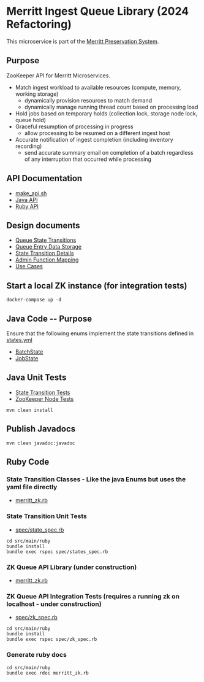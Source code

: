 # Merritt Ingest Queue Library (2024 Refactoring)

This microservice is part of the [Merritt Preservation System](https://github.com/CDLUC3/mrt-doc). 

## Purpose

ZooKeeper API for Merritt Microservices.
- Match ingest workload to available resources (compute, memory, working storage)
  - dynamically provision resources to match demand
  - dynamically manage running thread count based on processing load
- Hold jobs based on temporary holds (collection lock, storage node lock, queue hold)
- Graceful resumption of processing in progress
  - allow processing to be resumed on a different ingest host
- Accurate notification of ingest completion (including inventory recording)
  - send accurate summary email on completion of a batch regardless of any interruption that occurred while processing

## API Documentation
- [make_api.sh](make_api.sh)
- [Java API](https://cdluc3.github.io/mrt-zk/api/java/)
- [Ruby API](https://cdluc3.github.io/mrt-zk/api/ruby/)

## Design documents
- [Queue State Transitions](design/states.md)
- [Queue Entry Data Storage](design/data.md)
- [State Transition Details](design/transition.md)
- [Admin Function Mapping](design/queue-admin.md)
- [Use Cases](design/use-cases.md)

## Start a local ZK instance (for integration tests)

```
docker-compose up -d
```

## Java Code -- Purpose

Ensure that the following enums implement the state transitions defined in [states.yml](states.yml)
- [BatchState](src/main/java/org/cdlib/mrt/zk/BatchState.java)
- [JobState](src/main/java/org/cdlib/mrt/zk/JobState.java)

## Java Unit Tests

- [State Transition Tests](src/test/java/org/cdlib/mrt/zk/StateTest.java)
- [ZooKeeper Node Tests](src/test/java/org/cdlib/mrt/zk/ZKTestTest.java)

```
mvn clean install
```

## Publish Javadocs

```
mvn clean javadoc:javadoc
```

## Ruby Code 

### State Transition Classes - Like the java Enums but uses the yaml file directly
- [merritt_zk.rb](src/main/ruby/merritt_zk.rb#L6-L125)

### State Transition Unit Tests
- [spec/state_spec.rb](src/main/ruby/spec/states_spec.rb)

```
cd src/main/ruby
bundle install
bundle exec rspec spec/states_spec.rb
```

### ZK Queue API Library (under construction)
- [merritt_zk.rb](src/main/ruby/merritt_zk.rb#L127-L381)

### ZK Queue API Integration Tests (requires a running zk on localhost - under construction)
- [spec/zk_spec.rb](src/main/ruby/spec/zk_spec.rb)

```
cd src/main/ruby
bundle install
bundle exec rspec spec/zk_spec.rb
```

### Generate ruby docs
```
cd src/main/ruby
bundle exec rdoc merritt_zk.rb 
```
